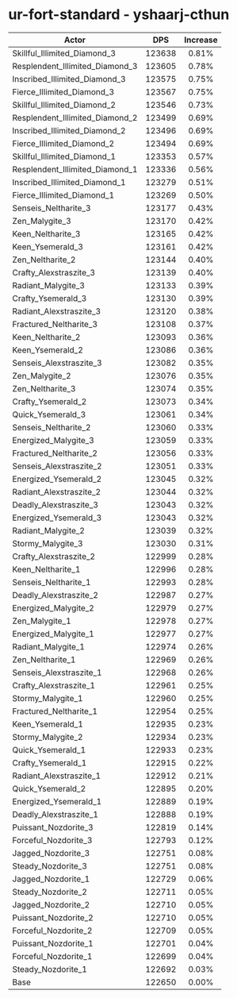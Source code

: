 # ur-fort-standard - yshaarj-cthun
| Actor | DPS | Increase |
|---|:---:|:---:|
|Skillful_Illimited_Diamond_3|123638|0.81%|
|Resplendent_Illimited_Diamond_3|123605|0.78%|
|Inscribed_Illimited_Diamond_3|123575|0.75%|
|Fierce_Illimited_Diamond_3|123567|0.75%|
|Skillful_Illimited_Diamond_2|123546|0.73%|
|Resplendent_Illimited_Diamond_2|123499|0.69%|
|Inscribed_Illimited_Diamond_2|123496|0.69%|
|Fierce_Illimited_Diamond_2|123494|0.69%|
|Skillful_Illimited_Diamond_1|123353|0.57%|
|Resplendent_Illimited_Diamond_1|123336|0.56%|
|Inscribed_Illimited_Diamond_1|123279|0.51%|
|Fierce_Illimited_Diamond_1|123269|0.50%|
|Senseis_Neltharite_3|123177|0.43%|
|Zen_Malygite_3|123170|0.42%|
|Keen_Neltharite_3|123165|0.42%|
|Keen_Ysemerald_3|123161|0.42%|
|Zen_Neltharite_2|123144|0.40%|
|Crafty_Alexstraszite_3|123139|0.40%|
|Radiant_Malygite_3|123133|0.39%|
|Crafty_Ysemerald_3|123130|0.39%|
|Radiant_Alexstraszite_3|123120|0.38%|
|Fractured_Neltharite_3|123108|0.37%|
|Keen_Neltharite_2|123093|0.36%|
|Keen_Ysemerald_2|123086|0.36%|
|Senseis_Alexstraszite_3|123082|0.35%|
|Zen_Malygite_2|123076|0.35%|
|Zen_Neltharite_3|123074|0.35%|
|Crafty_Ysemerald_2|123073|0.34%|
|Quick_Ysemerald_3|123061|0.34%|
|Senseis_Neltharite_2|123060|0.33%|
|Energized_Malygite_3|123059|0.33%|
|Fractured_Neltharite_2|123056|0.33%|
|Senseis_Alexstraszite_2|123051|0.33%|
|Energized_Ysemerald_2|123045|0.32%|
|Radiant_Alexstraszite_2|123044|0.32%|
|Deadly_Alexstraszite_3|123043|0.32%|
|Energized_Ysemerald_3|123043|0.32%|
|Radiant_Malygite_2|123039|0.32%|
|Stormy_Malygite_3|123030|0.31%|
|Crafty_Alexstraszite_2|122999|0.28%|
|Keen_Neltharite_1|122996|0.28%|
|Senseis_Neltharite_1|122993|0.28%|
|Deadly_Alexstraszite_2|122987|0.27%|
|Energized_Malygite_2|122979|0.27%|
|Zen_Malygite_1|122978|0.27%|
|Energized_Malygite_1|122977|0.27%|
|Radiant_Malygite_1|122974|0.26%|
|Zen_Neltharite_1|122969|0.26%|
|Senseis_Alexstraszite_1|122968|0.26%|
|Crafty_Alexstraszite_1|122961|0.25%|
|Stormy_Malygite_1|122960|0.25%|
|Fractured_Neltharite_1|122954|0.25%|
|Keen_Ysemerald_1|122935|0.23%|
|Stormy_Malygite_2|122934|0.23%|
|Quick_Ysemerald_1|122933|0.23%|
|Crafty_Ysemerald_1|122915|0.22%|
|Radiant_Alexstraszite_1|122912|0.21%|
|Quick_Ysemerald_2|122895|0.20%|
|Energized_Ysemerald_1|122889|0.19%|
|Deadly_Alexstraszite_1|122888|0.19%|
|Puissant_Nozdorite_3|122819|0.14%|
|Forceful_Nozdorite_3|122793|0.12%|
|Jagged_Nozdorite_3|122751|0.08%|
|Steady_Nozdorite_3|122751|0.08%|
|Jagged_Nozdorite_1|122729|0.06%|
|Steady_Nozdorite_2|122711|0.05%|
|Jagged_Nozdorite_2|122710|0.05%|
|Puissant_Nozdorite_2|122710|0.05%|
|Forceful_Nozdorite_2|122709|0.05%|
|Puissant_Nozdorite_1|122701|0.04%|
|Forceful_Nozdorite_1|122699|0.04%|
|Steady_Nozdorite_1|122692|0.03%|
|Base|122650|0.00%|

